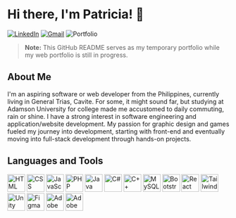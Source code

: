 # Hi there, I'm Patricia! 👋

[![LinkedIn](https://img.shields.io/badge/linkedin-%230077B5.svg?style=for-the-badge&logo=linkedin&logoColor=white)](https://www.linkedin.com/in/patriciaannesugapong)
[![Gmail](https://img.shields.io/badge/Gmail-D14836?style=for-the-badge&logo=gmail&logoColor=white)](mailto:patriciaannesugapong@gmail.com)
![Portfolio](https://custom-icon-badges.demolab.com/badge/Portfolio-In%20Progress-teal?style=for-the-badge&logo=globe&logoColor=white)

> **Note:** This GitHub README serves as my temporary portfolio while my web portfolio is still in progress.

## About Me

I'm an aspiring software or web developer from the Philippines, currently living in General Trias, Cavite. For some, it might sound far, but studying at Adamson University for college made me accustomed to daily commuting, rain or shine. I have a strong interest in software engineering and application/website development. My passion for graphic design and games fueled my journey into development, starting with front-end and eventually moving into full-stack development through hands-on projects.


## Languages and Tools
<p align="left">
  <img src="https://cdn.jsdelivr.net/gh/devicons/devicon/icons/html5/html5-original.svg" alt="HTML" width="40" height="40"/>
  <img src="https://cdn.jsdelivr.net/gh/devicons/devicon/icons/css3/css3-original.svg" alt="CSS" width="40" height="40"/>
  <img src="https://cdn.jsdelivr.net/gh/devicons/devicon/icons/javascript/javascript-original.svg" alt="JavaScript" width="40" height="40"/>
  <img src="https://cdn.jsdelivr.net/gh/devicons/devicon/icons/php/php-original.svg" alt="PHP" width="40" height="40"/>
  <img src="https://cdn.jsdelivr.net/gh/devicons/devicon/icons/java/java-original.svg" alt="Java" width="40" height="40"/>
  <img src="https://cdn.jsdelivr.net/gh/devicons/devicon/icons/csharp/csharp-original.svg" alt="C#" width="40" height="40"/>
  <img src="https://cdn.jsdelivr.net/gh/devicons/devicon/icons/cplusplus/cplusplus-original.svg" alt="C++" width="40" height="40"/>
  <img src="https://cdn.jsdelivr.net/gh/devicons/devicon/icons/mysql/mysql-original.svg" alt="MySQL" width="40" height="40"/>
  <img src="https://cdn.jsdelivr.net/gh/devicons/devicon/icons/bootstrap/bootstrap-original.svg" alt="Bootstrap" width="40" height="40"/>
  <img src="https://cdn.jsdelivr.net/gh/devicons/devicon/icons/react/react-original.svg" alt="React" width="40" height="40"/>
  <img src="https://cdn.jsdelivr.net/gh/devicons/devicon/icons/tailwindcss/tailwindcss-original.svg" alt="TailwindCSS" width="40" height="40"/>
  <img src="https://cdn.jsdelivr.net/gh/devicons/devicon/icons/unity/unity-original.svg" alt="Unity" width="40" height="40"/>
  <img src="https://cdn.jsdelivr.net/gh/devicons/devicon@latest/icons/figma/figma-original.svg" alt="Figma" width="40" height="40"/>
  <img src="https://cdn.jsdelivr.net/gh/devicons/devicon@latest/icons/xd/xd-original.svg" alt="Adobe XD" width="40" height="40"/>
  <img src="https://cdn.jsdelivr.net/gh/devicons/devicon/icons/photoshop/photoshop-plain.svg" alt="Adobe Creative Suite" width="40" height="40"/>
</p>
